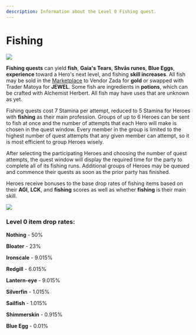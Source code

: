 ```yaml
---
description: Information about the Level 0 Fishing quest.
---
```


# Fishing

![](../../../.gitbook/assets/Tom1.png)

**Fishing quests** can yield **fish**, **Gaia's Tears**, **Shvās runes**, **Blue Eggs**, **experience** toward a Hero's next level, and fishing **skill increases**. All fish may be sold in the [Marketplace](../../locations/marketplace.md) to Vendor Zada for **gold** or swapped with Trader Matoya for **JEWEL**. Some fish are ingredients in **potions**, which can be crafted with Alchemist Herbert. All fish may have uses that are unknown as yet.

Fishing quests cost 7 Stamina per attempt, reduced to 5 Stamina for Heroes with **fishing** as their main profession. Groups of up to 6 Heroes can be sent to fish at once and the number of attempts that each Hero will make is chosen in the quest window. Every member in the group is limited to the highest number of quest attempts that any given member can attempt, so it is most efficient to group Heroes wisely.

After selecting the participating Heroes and choosing the number of quest attempts, the quest window will display the required time for the party to complete all of its fishing runs. Additional groups of Heroes may be queued and commence their quests as soon as the prior party has finished.

Heroes receive bonuses to the base drop rates of fishing items based on their **AGI**, **LCK**, and **fishing** scores as well as whether **fishing** is their main skill.&#x20;

![](../../../.gitbook/assets/bloater.png)

### **Level 0 item drop rates:**

**Nothing** - 50%

**Bloater** - 23%

**Ironscale** - 9.015%

**Redgill** - 6.015%

**Lantern-eye** - 9.015%

**Silverfin** - 1.015%

**Sailfish** - 1.015%

**Shimmerskin** - 0.915%

**Blue Egg** - 0.01%
